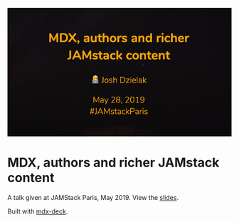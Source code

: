 [![MDX talk title slide](images/mdx-talk-title-slide.png)](https://mdx-talk.developermode.com/)

# MDX, authors and richer JAMstack content

A talk given at JAMStack Paris, May 2019. View the [slides](https://mdx-talk.developermode.com/).

Built with [mdx-deck](https://github.com/jxnblk/mdx-deck).
